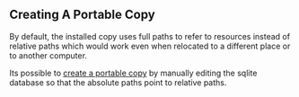 
## Creating A Portable Copy

By default, the installed copy uses full paths to refer to resources instead of relative paths which would work even when relocated to a different place or to another computer.

Its possible to [create a portable copy](http://gammon.com.au/forum/?id=9662) by manually editing the sqlite database so that the absolute paths point to relative paths.
